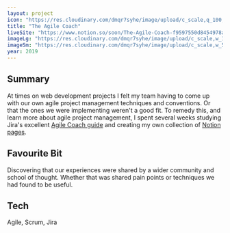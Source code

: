 ```yaml
---
layout: project
icon: "https://res.cloudinary.com/dmqr7syhe/image/upload/c_scale,q_100,w_200/v1576696692/jackhkmatthews.com/icons/the-agile-coach-icon_kjnlvh.svg"
title: "The Agile Coach"
liveSite: "https://www.notion.so/soon/The-Agile-Coach-f9597550d8454978ad5a42b41bbd643a"
imageLg: "https://res.cloudinary.com/dmqr7syhe/image/upload/c_scale,w_1000/v1576696942/jackhkmatthews.com/images/the-agile-coach_kspnru.png"
imageSm: "https://res.cloudinary.com/dmqr7syhe/image/upload/c_scale,w_500/v1576696942/jackhkmatthews.com/images/the-agile-coach_kspnru.png"
year: 2019
---
```


## Summary

At times on web development projects I felt my team having to come up with our own agile project management techniques and conventions. Or that the ones we were implementing weren't a good fit. To remedy this, and learn more about agile project management, I spent several weeks studying Jira's excellent [Agile Coach guide](https://www.atlassian.com/agile) and creating my own collection of [Notion pages](https://www.notion.so/soon/The-Agile-Coach-f9597550d8454978ad5a42b41bbd643a).

## Favourite Bit

Discovering that our experiences were shared by a wider community and school of thought. Whether that was shared pain points or techniques we had found to be useful.

## Tech

Agile, Scrum, Jira

